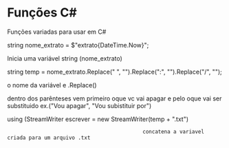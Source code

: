 # Funções C#
Funções variadas para usar em C#

string nome_extrato = $"extrato{DateTime.Now}";

Inicia uma variável string (nome_extrato)


string temp = nome_extrato.Replace(" ", "").Replace(":", "").Replace("/", "");

o nome da variável e .Replace()

dentro dos parênteses vem primeiro oque vc vai apagar e pelo oque vai ser substituido ex.("Vou apagar", "Vou subistituir por")

using (StreamWriter escrever = new StreamWriter(temp + ".txt")

                                                concatena a variavel criada para um arquivo .txt